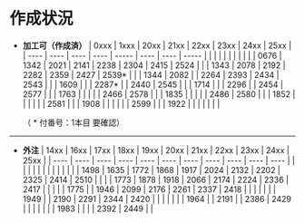 # 作成状況

- **加工可（作成済）**
  | 0xxx | 1xxx | 20xx | 21xx | 22xx  | 23xx | 24xx | 25xx  |
  | ---- | ---- | ---- | ---- | ----- | ---- | ---- | ----- |
  |      |      |      |      |       |      |      |       |
  | 0676 | 1342 | 2021 | 2141 | 2238  | 2304 | 2415 | 2524  |
  |      | 1343 | 2078 | 2192 | 2282  | 2359 | 2427 | 2539* |
  |      | 1344 | 2082 |      | 2264  | 2393 | 2434 | 2543  |
  |      | 1609 |      |      | 2287* |      | 2440 | 2545  |
  |      | 1714 |      |      | 2296  |      | 2454 | 2577  |
  |      | 1763 |      |      |       |      | 2466 | 2578  |
  |      | 1835 |      |      |       |      | 2486 | 2580  |
  |      | 1852 |      |      |       |      |      | 2581  |
  |      | 1908 |      |      |       |      |      | 2599  |
  |      | 1922 |      |      |       |      |      |       |

  （ * 付番号：1本目 要確認）

---

- **外注**
  | 14xx | 16xx | 17xx | 18xx | 19xx | 20xx | 21xx | 22xx | 23xx | 24xx | 25xx |
  | ---- | ---- | ---- | ---- | ---- | ---- | ---- | ---- | ---- | ---- | ---- |
  |      |      |      |      |      |      |      |      |      |      |      |
  | 1498 | 1635 | 1772 | 1868 | 1917 | 2024 | 2132 | 2202 | 2325 | 2414 | 2510 |
  |      |      | 1773 | 1878 | 1918 | 2066 | 2174 | 2224 | 2336 | 2417 |      |
  |      |      | 1775 |      | 1946 | 2099 | 2176 | 2261 | 2337 | 2418 |      |
  |      |      |      |      | 1949 |      | 2190 | 2291 | 2344 | 2420 |      |
  |      |      |      |      | 1964 |      | 2191 |      | 2386 | 2429 |      |
  |      |      |      |      | 1983 |      |      |      | 2392 | 2449 |      |
